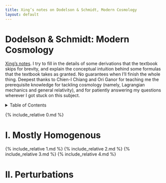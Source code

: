 ```yaml
---
title: Xing’s notes on Dodelson & Schmidt, Modern Cosmology
layout: default
---
```


# Dodelson & Schmidt: Modern Cosmology

[Xing’s notes](/notes/). I try to fill in the details of some derivations that the textbook skips for brevity, 
and explain the conceptual intuition behind some formulas that the textbook takes as granted. 
No guarantees when I’ll finish the whole thing.
Deepest thanks to Chien-I Chiang and Ori Ganor for teaching me the prerequisite knowledge for tackling cosmology (namely, Lagrangian mechanics and general relativity), 
and for patiently answering my questions wherever I got stuck on this subject.

<details markdown="1">
  <summary>Table of Contents</summary>
* Table of contents
{:toc}
</details>

{% include_relative 0.md %}

# I. Mostly Homogenous

{% include_relative 1.md %}
{% include_relative 2.md %}
{% include_relative 3.md %}
{% include_relative 4.md %}

# II. Perturbations
